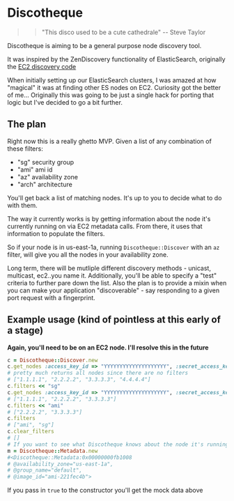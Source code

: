 # Discotheque

>> "This disco used to be a cute cathedrale" -- Steve Taylor

Discotheque is aiming to be a general purpose node discovery tool.

It was inspired by the ZenDiscovery functionality of ElasticSearch, originally the [EC2 discovery code](https://github.com/elasticsearch/elasticsearch/blob/master/plugins/cloud/aws/src/main/java/org/elasticsearch/discovery/ec2/AwsEc2UnicastHostsProvider.java)

When initially setting up our ElasticSearch clusters, I was amazed at how "magical" it was at finding other ES nodes on EC2. Curiosity got the better of me...
Originally this was going to be just a single hack for porting that logic but I've decided to go a bit further.

## The plan
Right now this is a really ghetto MVP. Given a list of any combination of these filters:

- "sg" security group
- "ami" ami id
- "az" availability zone
- "arch" architecture

You'll get back a list of matching nodes. It's up to you to decide what to do with them. 

The way it currently works is by getting information about the node it's currently running on via EC2 metadata calls. From there, it uses that information to populate the filters.

So if your node is in us-east-1a, running `Discotheque::Discover` with an `az` filter, will give you all the nodes in your availability zone. 

Long term, there will be mutliple different discovery methods - unicast, multicast, ec2..you name it. Additionally, you'll be able to specify a "test" criteria to further pare down the list. Also the plan is to provide a mixin when you can make your application "discoverable" - say responding to a given port request with a fingerprint.

## Example usage (kind of pointless at this early of a stage)
__Again, you'll need to be on an EC2 node. I'll resolve this in the future__

```ruby
c = Discotheque::Discover.new
c.get_nodes :access_key_id => "YYYYYYYYYYYYYYYYYYYY", :secret_access_key => "XXXXXXXXXXXXXXXXXXXXXXXXXX"
# pretty much returns all nodes since there are no filters
# ["1.1.1.1", "2.2.2.2", "3.3.3.3", "4.4.4.4"]
c.filters << "sg"
c.get_nodes :access_key_id => "YYYYYYYYYYYYYYYYYYYY", :secret_access_key => "XXXXXXXXXXXXXXXXXXXXXXXXXX"
# ["1.1.1.1", "2.2.2.2", "3.3.3.3"]
c.filters << "ami"
# ["2.2.2.2", "3.3.3.3"]
c.filters
# ["ami", "sg"]
c.clear_filters
# []
# If you want to see what Discotheque knows about the node it's running on
m = Discotheque::Metadata.new
#<Discotheque::Metadata:0x00000000fb1008
# @availability_zone="us-east-1a",
# @group_name="default",
# @image_id="ami-221fec4b">
```

If you pass in `true` to the constructor you'll get the mock data above


